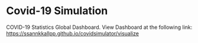 # Covid-19 Simulation

COVID-19 Statistics Global Dashboard. View Dashboard at the following link: https://ssannkkallpp.github.io/covidsimulator/visualize

